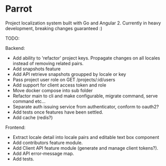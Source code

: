 # Parrot
Project localization system built with Go and Angular 2.
Currently in heavy development, breaking changes guaranteed :)

TODO:

Backend:
- Add ability to 'refactor' project keys. Propagate changes on all locales instead of removing related pairs.
- Add snapshots feature
- Add API retrieve snapshots groupped by locale or key
- Pass project user role on GET /projects/:id/users
- Add support for client access token and role
- Move docker compose into sub folder
- Refactor main to cli and make configurable, migrate command, serve command etc...
- Separate auth issuing service from authenticator, conform to oauth2?
- Add tests once features have been settled.
- Add cache (redis?)

Frontend:
- Extract locale detail into locale pairs and editable text box component
- Add contributors feature module.
- Add Client API feature module (generate and manage client tokens?).
- Add API error-message map.
- Add tests.
